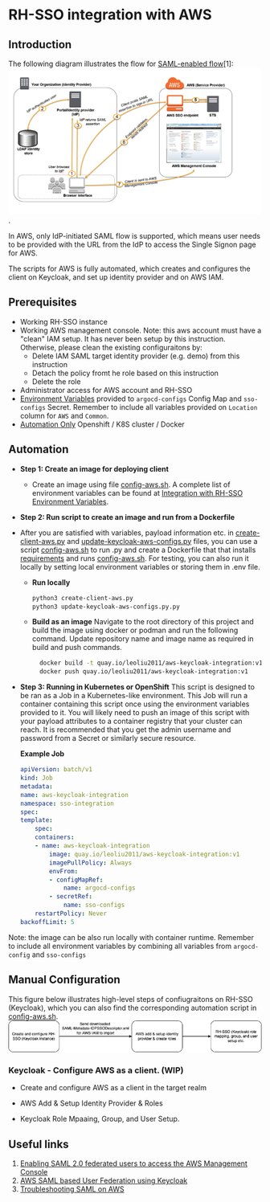 # RH-SSO integration with AWS
## Introduction
The following diagram illustrates the flow for [SAML-enabled flow](#useful-links)[1]:
![AWS SAML-enabled Flow](../images/aws-saml-flow.png).

In AWS, only IdP-initiated SAML flow is supported, which means user needs to be provided with the URL from the IdP to access the Single Signon page for AWS.

The scripts for AWS is fully automated, which creates and configures the client on Keycloak, and set up identity provider and on AWS IAM.

## Prerequisites
- Working RH-SSO instance
- Working AWS management console. Note: this aws account must have a "clean" IAM setup. It has never been setup by this instruction. Otherwise, please clean the existing configuraitons by:
  - Delete IAM SAML target identity provider (e.g. demo) from this instruction
  - Detach the policy fromt he role based on this instruction
  - Delete the role 
- Administrator access for AWS account and RH-SSO
- [Environment Variables](../README.md#integration-with-rhsso-environment-variables) provided to `argocd-configs` Config Map and `sso-configs` Secret. Remember to include all variables provided on `Location` column for `AWS` and `Common`.
- [Automation Only](#automation) Openshift / K8S cluster / Docker

## Automation
* **Step 1: Create an image for deploying client**
    * Create an image using file [config-aws.sh](../config-aws.py).  A complete list of environment variables can be found at [Integration with RH-SSO Environment Variables](https://github.com/otp-demo/rhsso-auto#integration-with-rhsso-environment-variables).
* **Step 2: Run script to create an image and run from a Dockerfile**
 * After you are satisfied with variables, payload information etc. in [create-client-aws.py](../create-client-aws.py) and [update-keycloak-aws-configs.py](../update-keycloak-aws-configs.py) files, you can use a script [config-aws.sh](../config-aws.sh) to run .py and create a Dockerfile that that installs [requirements](../requirements.txt) and runs [config-aws.sh](../config-aws.sh). For testing, you can also run it locally by setting local environment variables or storing them in .env file.
    * **Run locally**
      ```bash
      python3 create-client-aws.py 
      python3 update-keycloak-aws-configs.py.py 
      ```
    * **Build as an image**
      Navigate to the root directory of this project and build the image using docker or podman and run the following command. Update repository name and image name as required in build and push commands.
      
      ```bash
        docker build -t quay.io/leoliu2011/aws-keycloak-integration:v1 -f Dockerfile-aws .
        docker push quay.io/leoliu2011/aws-keycloak-integration:v1
      ```

* **Step 3: Running in Kubernetes or OpenShift**
  This script is designed to be ran as a Job in a Kubernetes-like environment. This Job will run a container containing this script once using the environment variables provided to it. You will likely need to push an image of this script with your payload attributes to a container registry that your cluster can reach. It is recommended that you get the admin username and password from a Secret or similarly secure resource.

    **Example Job**
    ```yaml
    apiVersion: batch/v1
    kind: Job
    metadata:
    name: aws-keycloak-integration
    namespace: sso-integration
    spec:
    template:
        spec:
        containers:
        - name: aws-keycloak-integration
            image: quay.io/leoliu2011/aws-keycloak-integration:v1
            imagePullPolicy: Always
            envFrom:
            - configMapRef:
                name: argocd-configs
            - secretRef:
                name: sso-configs
        restartPolicy: Never
    backoffLimit: 5
    ```
Note: the image can be also run locally with container runtime. Remember to include all environment variables by combining all variables from `argocd-config` and `sso-configs` 

## Manual Configuration
This figure below illustrates high-level steps of confiugraitons on RH-SSO (Keycloak), which you can also find the corresponding automation script in [config-aws.sh](../config-aws.sh).
![](../images/aws-keycloak-federation.png)
### Keycloak - Configure AWS as a client. (WIP)
- Create and configure AWS as a client in the target realm

- AWS Add & Setup Identity Provider & Roles

- Keycloak Role Mpaaing, Group, and User Setup.
## Useful links
1. [Enabling SAML 2.0 federated users to access the AWS Management Console](https://docs.aws.amazon.com/IAM/latest/UserGuide/id_roles_providers_enable-console-saml.html)
2. [AWS SAML based User Federation using Keycloak](https://neuw.medium.com/aws-connect-saml-based-identity-provider-using-keycloak-9b3e6d0111e6)
3. [Troubleshooting SAML on AWS](https://docs.aws.amazon.com/IAM/latest/UserGuide/troubleshoot_saml.html)